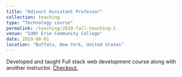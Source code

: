 ```yaml
---
title: "Adjunct Assistant Professor"
collection: teaching
type: "Technology course"
permalink: /teaching/2019-fall-teaching-1
venue: "SUNY Erie Community College"
date: 2019-08-01
location: "Buffalo, New York, United States"
---
```


Developed and taught Full stack web development course along with another instructor.
[Checkout.](https://www.ecc.edu/academics/continuing-education.html)

